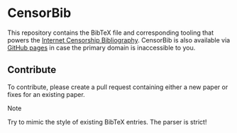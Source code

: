 # CensorBib

This repository contains the BibTeX file and corresponding tooling that powers
the 
[Internet Censorship Bibliography](https://censorbib.nymity.ch).
CensorBib is also available via
[GitHub pages](https://NullHypothesis.github.io/censorbib/)
in case the primary domain is inaccessible to you.

## Contribute

To contribute, please create a pull request containing either a new paper or
fixes for an existing paper.

> [!NOTE]
> Try to mimic the style of existing BibTeX entries. The parser is strict!
